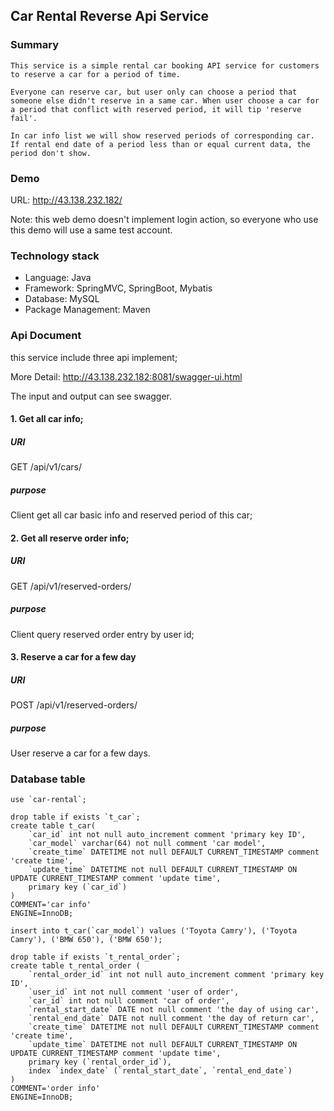## Car Rental Reverse Api Service

### Summary

    This service is a simple rental car booking API service for customers to reserve a car for a period of time.

    Everyone can reserve car, but user only can choose a period that someone else didn't reserve in a same car. When user choose a car for a period that conflict with reserved period, it will tip 'reserve fail'.

    In car info list we will show reserved periods of corresponding car. If rental end date of a period less than or equal current data, the period don't show.

### Demo

URL: http://43.138.232.182/

Note: this web demo doesn't implement login action, so everyone who use this demo will use a same test account.

### Technology stack

* Language: Java
* Framework: SpringMVC, SpringBoot, Mybatis
* Database: MySQL
* Package Management: Maven

### Api Document

this service include three api implement;

More Detail: http://43.138.232.182:8081/swagger-ui.html

The input and output can see swagger.
#### 1. Get all car info;

##### URI

GET /api/v1/cars/

##### purpose

Client get all car basic info and reserved period of this car;

#### 2. Get all reserve order info;

##### URI

GET /api/v1/reserved-orders/

##### purpose

Client query reserved order entry by user id;

#### 3. Reserve a car for a few day

##### URI

POST /api/v1/reserved-orders/

##### purpose

User reserve a car for a few days.

### Database table

```
use `car-rental`;

drop table if exists `t_car`;
create table t_car(
    `car_id` int not null auto_increment comment 'primary key ID',
    `car_model` varchar(64) not null comment 'car model',
    `create_time` DATETIME not null DEFAULT CURRENT_TIMESTAMP comment 'create time',
    `update_time` DATETIME not null DEFAULT CURRENT_TIMESTAMP ON UPDATE CURRENT_TIMESTAMP comment 'update time',
    primary key (`car_id`)
)
COMMENT='car info'
ENGINE=InnoDB;

insert into t_car(`car_model`) values ('Toyota Camry'), ('Toyota Camry'), ('BMW 650'), ('BMW 650');

drop table if exists `t_rental_order`;
create table t_rental_order (
    `rental_order_id` int not null auto_increment comment 'primary key ID',
    `user_id` int not null comment 'user of order',
    `car_id` int not null comment 'car of order',
    `rental_start_date` DATE not null comment 'the day of using car',
    `rental_end_date` DATE not null comment 'the day of return car',
    `create_time` DATETIME not null DEFAULT CURRENT_TIMESTAMP comment 'create time',
    `update_time` DATETIME not null DEFAULT CURRENT_TIMESTAMP ON UPDATE CURRENT_TIMESTAMP comment 'update time',
    primary key (`rental_order_id`),
    index `index_date` (`rental_start_date`, `rental_end_date`)
)
COMMENT='order info'
ENGINE=InnoDB;
```